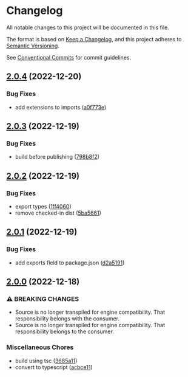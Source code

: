 # Changelog

All notable changes to this project will be documented in this file.

The format is based on [Keep a Changelog](https://keepachangelog.com/en/1.0.0/), and this project
adheres to [Semantic Versioning](https://semver.org/spec/v2.0.0.html).

See [Conventional Commits](https://conventionalcommits.org) for commit guidelines.

## [2.0.4](https://github.com/jneander/activity-routing/compare/v2.0.3...v2.0.4) (2022-12-20)

### Bug Fixes

- add extensions to imports
  ([a0f773e](https://github.com/jneander/activity-routing/commit/a0f773e33f6af55294ee27dd7f4f678aba68a657))

## [2.0.3](https://github.com/jneander/activity-routing/compare/v2.0.2...v2.0.3) (2022-12-19)

### Bug Fixes

- build before publishing
  ([798b8f2](https://github.com/jneander/activity-routing/commit/798b8f2453ed5846af970a61cc596cf76459ae34))

## [2.0.2](https://github.com/jneander/activity-routing/compare/v2.0.1...v2.0.2) (2022-12-19)

### Bug Fixes

- export types
  ([1ff4060](https://github.com/jneander/activity-routing/commit/1ff4060165c7d953878ea638dbac32486e946ef8))
- remove checked-in dist
  ([5ba5661](https://github.com/jneander/activity-routing/commit/5ba5661b2d73d30c5df2fd99ab0922e5ea8d16ac))

## [2.0.1](https://github.com/jneander/activity-routing/compare/v2.0.0...v2.0.1) (2022-12-19)

### Bug Fixes

- add exports field to package.json
  ([d2a5191](https://github.com/jneander/activity-routing/commit/d2a519105800c0e5634474bba957e576e44eabd3))

## [2.0.0](https://github.com/jneander/activity-routing/compare/v1.0.1...v2.0.0) (2022-12-18)

### ⚠ BREAKING CHANGES

- Source is no longer transpiled for engine compatibility. That responsibility belongs with the
  consumer.
- Source is no longer transpiled for engine compatibility. That responsibility belongs to the
  consumer.

### Miscellaneous Chores

- build using tsc
  ([3685a11](https://github.com/jneander/activity-routing/commit/3685a11ed58ac3b19ed972a2ac81b470419373ef))
- convert to typescript
  ([acbce11](https://github.com/jneander/activity-routing/commit/acbce112d7c4339f2ac34b45a2b68f3f512e170f))
